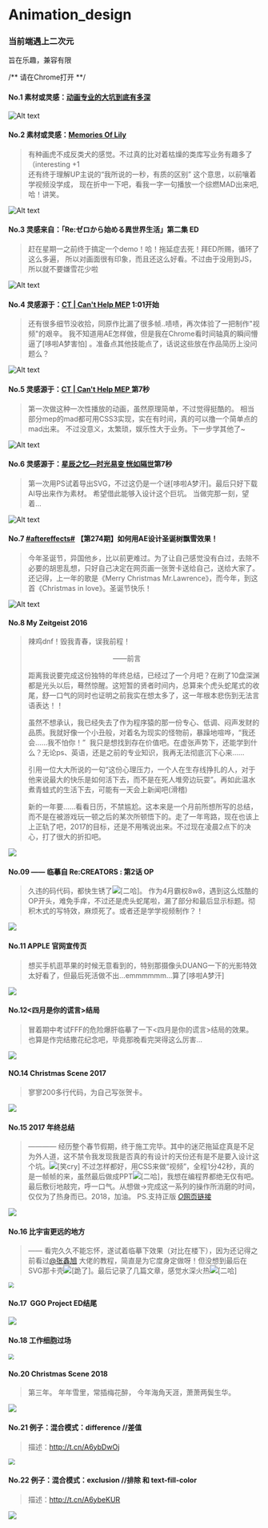 # Animation_design
### **当前端遇上二次元**

  旨在乐趣，兼容有限

  /** 请在Chrome打开 **/









#### No.1 素材或灵感：<a href="http://t.cn/R5aYI2M">动画专业的大坑到底有多深</a>

![Alt text](http://ww3.sinaimg.cn/large/6a1e8e1bgw1f4y9d367rig20ci07lnnt.gif)





#### No.2 素材或灵感：<a href="http://t.cn/RUBqiTC">Memories Of Lily</a>

> 有种画虎不成反类犬的感觉。不过真的比对着枯燥的类库写业务有趣多了（interesting +1  
> 还有终于理解UP主说的“我所说的一秒，有质的区别” 这个意思，以前嚷着学视频没学成，
> 现在折中一下吧，看我一字一句播放一个综燃MAD出来吧,哈！讲笑。

![Alt text](http://ww1.sinaimg.cn/mw1024/6a1e8e1bgw1f5bzhtt7bug20fk08qadt.gif)



#### No.3 灵感来自：「Re:ゼロから始める異世界生活」第二集 ED

> 赶在星期一之前终于搞定一个demo！哈！拖延症去死！拜ED所赐，循环了这么多遍，
> 所以对画面很有印象，而且还这么好看。不过由于没用到JS，所以就不要嫌雪花少啦

![Alt text](http://ww4.sinaimg.cn/mw690/6a1e8e1bgw1f5l8buzpgqg20fk09qap3.gif)

#### No.4  灵感源于：<a href="http://www.bilibili.com/video/av1136510/">CT | Can't Help MEP</a> 1:01开始

> 还有很多细节没收拾，同原作比漏了很多帧..啧啧，再次体验了一把制作"视频"的艰辛。
> 我不知道用AE怎样做，但是我在Chrome看时间轴真的瞬间懵逼了[哆啦A梦害怕]
> 。准备点其他技能点了，话说这些放在作品简历上没问题么？

![Alt text](http://ww4.sinaimg.cn/mw690/6a1e8e1bgw1f5yyk0l3u6g20fk08wdty.gif)



#### No.5  灵感源于：<a href="http://www.bilibili.com/video/av1136510/">CT | Can't Help MEP </a>第7秒

> 第一次做这种一次性播放的动画，虽然原理简单，不过觉得挺酷的。
> 相当部分mep的mad都可用CSS3实现，实在有时间，真的可以撸一个简单点的mad出来。
> 不过没意义，太繁琐，娱乐性大于业务。下一步学其他了~

![Alt text](http://ww4.sinaimg.cn/mw690/6a1e8e1bgw1f65x685bcgg20fk08u7f7.gif)



#### No.6  灵感源于：<a href="http://t.cn/R5zQqM9">星辰之忆—时光易变 恍如隔世</a>第7秒

> 第一次用PS试着导出SVG，不过这仍是一个谜[哆啦A梦汗]。最后只好下载AI导出来作为素材。
> 希望借此能够入设计这个巨坑。
> 当做完那一刻，望着...

![Alt text](http://ww4.sinaimg.cn/mw690/6a1e8e1bgw1f6f4j24lgog20fk08ujyl.gif)



#### No.7 [#aftereffects#](http://huati.weibo.com/k/aftereffects?from=501) 【第274期】如何用AE设计圣诞树飘雪效果！

> 今年圣诞节，异国他乡，比以前更难过。为了让自己感觉没有白过，去除不必要的胡思乱想，只好自己决定在网页画一张贺卡送给自己，送给大家了。还记得，上一年的歌是《Merry Christmas Mr.Lawrence》，而今年，到这首《Christmas in love》。圣诞节快乐！

![Alt text](http://ww3.sinaimg.cn/mw690/6a1e8e1bgw1fbav9d1mbyg212y0jhnpe.gif)



#### No.8 My Zeitgeist 2016

> 辣鸡dnf！毁我青春，误我前程！
>
>                                                                                                                                                         ——前言
>
> 距离我说要完成这份独特的年终总结，已经过了一个月吧？在刷了10盘深渊都是光头以后，蓦然惊醒。这短暂的贤者时间内，总算来个虎头蛇尾式的收尾，舒一口气的同时也证明之前我实在想太多了，这一年根本悲伤到无法言语表达！！
>
> 虽然不想承认，我已经失去了作为程序猿的那一份专心、低调、闷声发财的品质。我就好像一个小丑般，对着名为现实的怪物前，暴躁地喧哗，“我还会……我不怕你！”  我只是想找到存在价值吧。在虚张声势下，还能学到什么？无论ps、英语，还是之前的专业知识，我再无法彻底沉下心来……
>
> 引用一位大大所说的一句“这份心理压力，一个人在生存线挣扎的人，对于他来说最大的快乐是如何活下去，而不是在死人堆旁边玩耍”。再如此温水煮青蛙式的生活下去，可能有一天会上新闻吧(滑稽)
>
> 新的一年要……看看日历，不禁尴尬。这本来是一个月前所想所写的总结，而不是在被游戏玩一顿之后的某次所顿悟下的。走了一年弯路，现在也该上上正轨了吧，2017的目标，还是不用嘴说出来。不过现在凌晨2点下的决心，打了很大的折扣吧。

![](http://wx4.sinaimg.cn/mw690/6a1e8e1bgy1fcyyjirnboj20dz07wac0.jpg)





#### No.09  —— 临摹自 Re:CREATORS : 第2话 OP

> 久违的码代码，都快生锈了![[二哈]](https://img.t.sinajs.cn/t4/appstyle/expression/ext/normal/74/moren_hashiqi_org.png)。 作为4月霸权8w8，遇到这么炫酷的OP开头，难免手痒，不过还是虎头蛇尾啦，漏了部分和最后显示标题。彻积木式的写特效，麻烦死了。或者还是学学视频制作？！

![](http://wx4.sinaimg.cn/large/6a1e8e1bly1fnyejcgmkaj20j60aq40i.jpg)





#### No.11 APPLE 官网宣传页

> 想买手机逛苹果的时候无意看到的，特别那摄像头DUANG一下的光影特效太好看了，但最后死活做不出...emmmmmm...算了[哆啦A梦汗] 

![](http://wx3.sinaimg.cn/mw690/6a1e8e1bly1fnyeoi66jaj20j60asgmm.jpg)





#### No.12<四月是你的谎言>结局

> 冒着期中考试FFF的危险爆肝临摹了一下<四月是你的谎言>结局的效果。
> 也算是作完结撒花纪念吧，毕竟那晚看完哭得这么厉害...

![](http://wx1.sinaimg.cn/mw690/6a1e8e1bly1fnyer5omtrj20dx07sq3s.jpg)





#### NO.14 Christmas Scene 2017

> 寥寥200多行代码，为自己写张贺卡。

![](http://wx1.sinaimg.cn/mw690/6a1e8e1bly1fnyettb9thj20j70atgo0.jpg)



#### No.15 2017 年终总结 

> ———— 经历整个春节假期，终于施工完毕。其中的迷茫拖延症真是不足为外人道，这不禁令我发现我是否真的有设计的天份还有是不是要入设计这个坑。![[笑cry]](https://img.t.sinajs.cn/t4/appstyle/expression/ext/normal/4a/2018new_xiaoku_org.png) 不过怎样都好，用CSS来做“视频”，全程1分42秒，真的是一帧帧的来，虽然最后做成PPT![[二哈]](https://img.t.sinajs.cn/t4/appstyle/expression/ext/normal/22/2018new_erha_org.png)，我想在编程界都绝无仅有吧。最后敷衍地敲完，呼一口气。从想做→完成这一系列的操作所消磨的时间，仅仅为了热身而已。2018，加油。  PS.支持正版 [*O*网页链接](http://t.cn/REwXIw7) 

![](http://wx2.sinaimg.cn/mw690/6a1e8e1bly1fsfbtpuseaj20ea084gn2.jpg)



#### No.16 比宇宙更远的地方 

> —— 看完久久不能忘怀，遂试着临摹下效果（对比在楼下），因为还记得之前看过[@张鑫旭](https://weibo.com/n/%E5%BC%A0%E9%91%AB%E6%97%AD?from=feed&loc=at) 大佬的教程，简直是为它度身定做呀！但没想到最后在SVG那卡壳![[跪了]](https://img.t.sinajs.cn/t4/appstyle/expression/ext/normal/75/2018new_gui_org.png)。最后记录了几篇文章，感觉水深火热![[二哈]](https://img.t.sinajs.cn/t4/appstyle/expression/ext/normal/22/2018new_erha_org.png) 

<img src="http://wx1.sinaimg.cn/large/6a1e8e1bgy1fpsksusxdog20qd0mftl4.gif" style="zoom:67%;" />



#### No.17  GGO Project ED结尾

![](https://wx3.sinaimg.cn/mw690/6a1e8e1bly1fsfbyui3y6j20e90a0jtc.jpg)





#### No.18 工作细胞过场

<img src="http://wx4.sinaimg.cn/large/6a1e8e1bly1fva5p9bpebg21960qy1ky.gif" style="zoom:67%;" />



#### No.20  Christmas Scene 2018

> 第三年。
> 年年雪里，常插梅花醉，
> 今年海角天涯，萧萧两鬓生华。

![](http://wx3.sinaimg.cn/mw690/6a1e8e1bly1g0qin9iw4gj210b0lvk3x.jpg)





#### No.21 例子：混合模式：difference //差值

> 描述：http://t.cn/A6ybDwOj

<img src="https://wx4.sinaimg.cn/large/6a1e8e1bly1g3dbzanhwog20pa08bab6.gif" style="zoom:80%;" />



#### No.22 例子：混合模式：exclusion //排除  和  text-fill-color

> 描述：http://t.cn/A6ybeKUR

<img src="https://wx3.sinaimg.cn/large/6a1e8e1bgy1gggzxa2goeg20wu0k01l9.gif"/>



